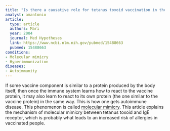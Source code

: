 ```yaml
---
title: "Is there a causative role for tetanus toxoid vaccination in the development of allergy-like symptoms and in the increasing prevalence of atopic diseases?"
analyst: amantonio
article:
  type: article
  authors: Mari
  year: 2004
  journal: Med Hypotheses
  link: https://www.ncbi.nlm.nih.gov/pubmed/15488663
  pubmed: 15488663
conditions:
- Molecular mimicry
- Hyperimmunization
diseases:
- Autoimmunity
---
```


If some vaccine component is similar to a protein produced by the body itself, then once the immune system learns how to react to the vaccine protein, it may also learn to react to its own protein (the one similar to the vaccine protein) in the same way. This is how one gets autoimmune disease. This phenomenon is called [molecular mimicry](https://en.wikipedia.org/wiki/Molecular_mimicry).
This article explains the mechanism of molecular mimicry between tetanus toxoid and IgE receptor, which is probably what leads to an increased risk of allergies in vaccinated people.
